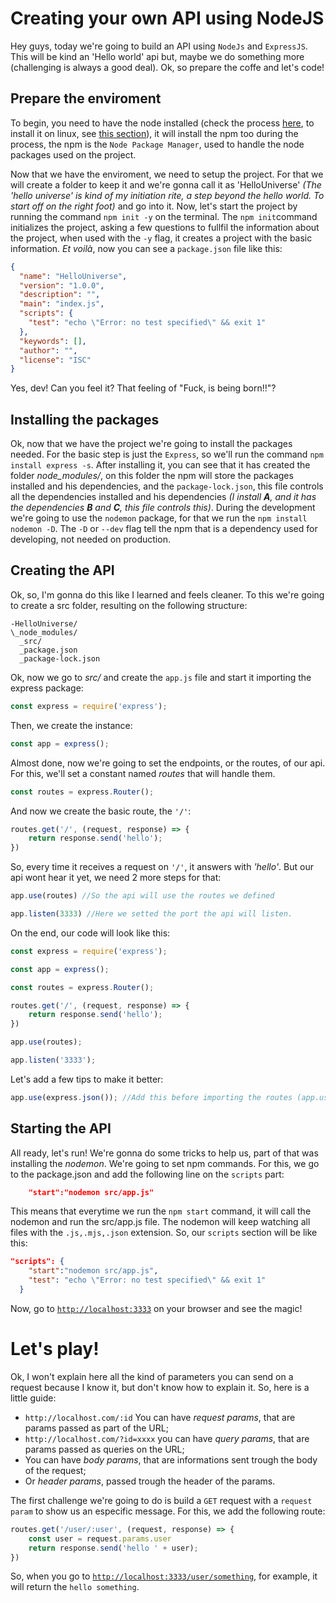 # Creating your own API using NodeJS

Hey guys, today we're going to build an API using `NodeJs` and `ExpressJS`. This will be kind an 'Hello world' api but, maybe we do something more (challenging is always a good deal). Ok, so prepare the coffe and let's code!

## Prepare the enviroment

To begin, you need to have the node installed (check the process [here](https://nodejs.org/en/download/), to install it on linux, see [this section](https://nodejs.org/en/download/package-manager/)), it will install the npm too during the process, the npm is the `Node Package Manager`, used to handle the node packages used on the project. 

Now that we have the enviroment, we need to setup the project. For that we will create a folder to keep it and we're gonna call it as 'HelloUniverse' _(The 'hello universe' is kind of my initiation rite, a step beyond the hello world. To start off on the right foot)_ and go into it. Now, let's start the project by running the command `npm init -y` on the terminal. The `npm init`command initializes the project, asking a few questions to fullfil the information about the project, when used with the `-y` flag, it creates a project with the basic information. _Et voilà_, now you can see a `package.json` file like this:
```json
{
  "name": "HelloUniverse",
  "version": "1.0.0",
  "description": "",
  "main": "index.js",
  "scripts": {
    "test": "echo \"Error: no test specified\" && exit 1"
  },
  "keywords": [],
  "author": "",
  "license": "ISC"
}
```

Yes, dev! Can you feel it? That feeling of "Fuck, is being born!!"?

## Installing the packages
Ok, now that we have the project we're going to install the packages needed. For the basic step is just the `Express`, so we'll run the command `npm install express -s`. After installing it, you can see that it has created the folder *node_modules/*, on this folder the npm will store the packages installed and his dependencies, and the `package-lock.json`, this file controls all the dependencies installed and his dependencies *(I install **A**, and it has the dependencies **B** and **C**, this file controls this)*.
During the development we're going to use the `nodemon` package, for that we run the `npm install nodemon -D`. The `-D` or `--dev` flag tell the npm that is a dependency used for developing, not needed on production.

## Creating the API
 Ok, so, I'm gonna do this like I learned and feels cleaner. To this we're going to create a src folder, resulting on the following structure:
```
-HelloUniverse/
\_node_modules/
  _src/
  _package.json
  _package-lock.json
```

Ok, now we go to *src/* and create the `app.js` file and start it importing the express package:
```javascript
const express = require('express');
```

Then, we create the instance:
```javascript
const app = express();
```
Almost done, now we're going to set the endpoints, or the routes, of our api. For this, we'll set a constant named *routes* that will handle them.

```javascript
const routes = express.Router();
```
 And now we create the basic route, the `'/'`:

```javascript
routes.get('/', (request, response) => {
    return response.send('hello');
})
```
 So, every time it receives a request on `'/'`, it answers with *'hello'*. But our api wont hear it yet, we need 2 more steps for that:

 ```javascript
app.use(routes) //So the api will use the routes we defined

app.listen(3333) //Here we setted the port the api will listen.
```
 On the end, our code will look like this:
```javascript
const express = require('express');

const app = express();

const routes = express.Router();

routes.get('/', (request, response) => {
    return response.send('hello');
})

app.use(routes);

app.listen('3333');
```
Let's add a few tips to make it better:
```javascript
app.use(express.json()); //Add this before importing the routes (app.use(routes));
```

## Starting the API
All ready, let's run! We're gonna do some tricks to help us, part of that was installing the *nodemon*. We're going to set npm commands. For this, we go to the package.json and add the following line on the `scripts` part:
```json
    "start":"nodemon src/app.js"
```
This means that everytime we run the `npm start` command, it will call the nodemon and run the src/app.js file. The nodemon will keep watching all files with the `.js,.mjs,.json` extension. So, our `scripts` section will be like this:
```json
"scripts": {
    "start":"nodemon src/app.js",
    "test": "echo \"Error: no test specified\" && exit 1"
  }
```
Now, go to [`http://localhost:3333`](http://localhost:3333) on your browser and see the magic!

# Let's play!
Ok, I won't explain here all the kind of parameters you can send on a request because I know it, but don't know how to explain it. So, here is a little guide:

- `http://localhost.com/:id` You can have *request params*, that are params passed as part of the URL;
- `http://localhost.com/?id=xxxx` you can have *query params*, that are params passed as queries on the URL;
- You can have *body params*, that are informations sent trough the body of the request;
- Or *header params*, passed trough the header of the params.

 The first challenge we're going to do is build a `GET` request with a `request param` to show us an especific message. For this, we add the following route:

```javascript
routes.get('/user/:user', (request, response) => { 
    const user = request.params.user
    return response.send('hello ' + user);
})
```
 So, when you go to [`http://localhost:3333/user/something`](http://localhost:3333/user/something), for example, it will return the `hello something`.
